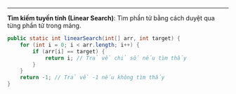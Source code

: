 
---
**Tìm kiếm tuyến tính (Linear Search)**: Tìm phần tử bằng cách duyệt qua từng phần tử trong mảng.
```java
public static int linearSearch(int[] arr, int target) {
    for (int i = 0; i < arr.length; i++) {
        if (arr[i] == target) {
            return i; // Trả về chỉ số nếu tìm thấy
        }
    }
    return -1; // Trả về -1 nếu không tìm thấy
}
```

